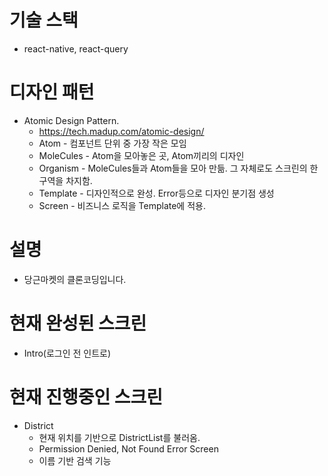 
# 기술 스택
- react-native, react-query

# 디자인 패턴
- Atomic Design Pattern.
  * https://tech.madup.com/atomic-design/
  * Atom - 컴포넌트 단위 중 가장 작은 모임
  * MoleCules - Atom을 모아놓은 곳, Atom끼리의 디자인
  * Organism - MoleCules들과 Atom들을 모아 만듦. 그 자체로도 스크린의 한 구역을 차지함.  
  * Template - 디자인적으로 완성. Error등으로 디자인 분기점 생성
  * Screen - 비즈니스 로직을 Template에 적용.
  
# 설명
 - 당근마켓의 클론코딩입니다.
 
# 현재 완성된 스크린
 - Intro(로그인 전 인트로)
  
# 현재 진행중인 스크린
 - District
    * 현재 위치를 기반으로 DistrictList를 불러옴.
    * Permission Denied, Not Found Error Screen
    * 이름 기반 검색 기능 
